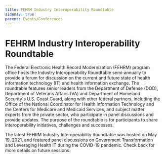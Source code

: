 ```yaml
---
title: FEHRM Industry Interoperability Roundtable
sidenav: true
parent: Events/Conferences
---
```

# FEHRM Industry Interoperability Roundtable

The Federal Electronic Health Record Modernization (FEHRM) program office hosts the Industry Interoperability Roundtable semi-annually to provide a forum for discussion on the current and future state of health information technology (IT) and health information exchange. The roundtable features senior leaders from the Department of Defense (DOD), Department of Veterans Affairs (VA) and Department of Homeland Security's U.S. Coast Guard, along with other federal partners, including the Office of the National Coordinator for Health Information Technology and the Centers for Medicare and Medicaid Services, and subject matter experts from the private sector, who participate in panel discussions and provide updates. The purpose of the roundtable is for participants to share interoperability initiatives, challenges and successes.

The latest FEHRM Industry Interoperability Roundtable was hosted on May 19, 2021, and featured panel discussions on Government Transformation and Leveraging Health IT during the COVID-19 pandemic. Check back for more details on future sessions.